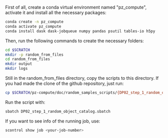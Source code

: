 First of all, create a conda virtual environment named "pz_compute", activate it and install all the necessary packages:
```bash
conda create -n pz_compute
conda activate pz_compute 
conda install dask dask-jobqueue numpy pandas psutil tables-io h5py
```

Then, run the following commands to create the necessary folders:
```bash
cd $SCRATCH
mkdir -p random_from_files
cd random_from_files
mkdir output
mkdir logs
```

Still in the random_from_files directory, copy the scripts to this directory. If you had made the clone of the github repository, just run:
```bash
cp $SCRATCH/pz-compute/doc/random_samples_scripts/{DP02_step_1_random_object_catalog.py,DP02_step_1_random_object_catalog.sbatch} .
```

Run the script with:
```bash
sbatch DP02_step_1_random_object_catalog.sbatch
```

If you want to see info of the running job, use:
```bash
scontrol show job <your-job-number>
```